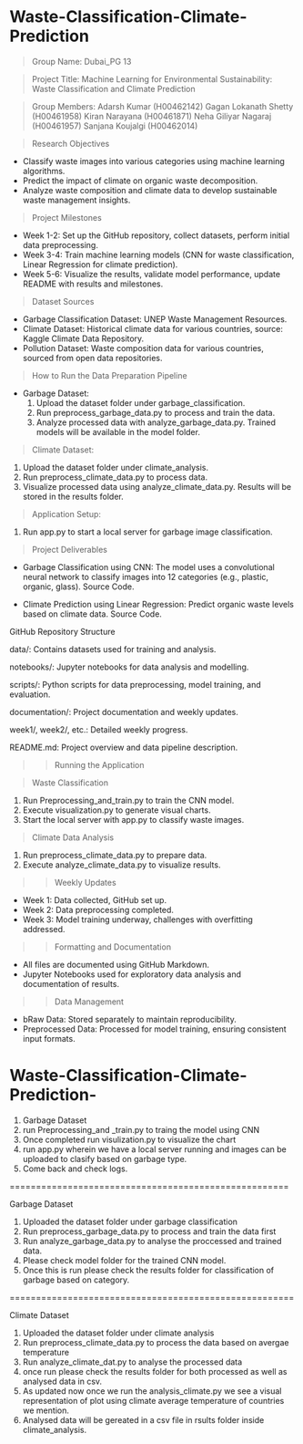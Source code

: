 # Waste-Classification-Climate-Prediction

> Group Name: Dubai_PG 13

> Project Title:
Machine Learning for Environmental Sustainability: Waste Classification and Climate Prediction

> Group Members:
Adarsh Kumar (H00462142)
Gagan Lokanath Shetty (H00461958)
Kiran Narayana (H00461871)
Neha Giliyar Nagaraj (H00461957)
Sanjana Koujalgi (H00462014)

> Research Objectives

* Classify waste images into various categories using machine learning algorithms.
* Predict the impact of climate on organic waste decomposition.
* Analyze waste composition and climate data to develop sustainable waste management insights.

> Project Milestones

* Week 1-2: Set up the GitHub repository, collect datasets, perform initial data preprocessing.
* Week 3-4: Train machine learning models (CNN for waste classification, Linear Regression for climate prediction).
* Week 5-6: Visualize the results, validate model performance, update README with results and milestones.

> Dataset Sources

* Garbage Classification Dataset: UNEP Waste Management Resources.
* Climate Dataset: Historical climate data for various countries, source: Kaggle Climate Data Repository.
* Pollution Dataset: Waste composition data for various countries, sourced from open data repositories.

> How to Run the Data Preparation Pipeline

* Garbage Dataset:
  1. Upload the dataset folder under garbage_classification.
  2. Run preprocess_garbage_data.py to process and train the data.
  3. Analyze processed data with analyze_garbage_data.py. Trained models will be available in the model folder.

> Climate Dataset:
  1. Upload the dataset folder under climate_analysis.
  2. Run preprocess_climate_data.py to process data.
  3. Visualize processed data using analyze_climate_data.py. Results will be stored in the results folder.

> Application Setup:
  1. Run app.py to start a local server for garbage image classification.

> Project Deliverables

  * Garbage Classification using CNN: The model uses a convolutional neural network to classify images into 12 categories (e.g., plastic, organic, glass). Source Code.

  * Climate Prediction using Linear Regression: Predict organic waste levels based on climate data. Source Code.

GitHub Repository Structure

data/: Contains datasets used for training and analysis.

notebooks/: Jupyter notebooks for data analysis and modelling.

scripts/: Python scripts for data preprocessing, model training, and evaluation.

documentation/: Project documentation and weekly updates.

week1/, week2/, etc.: Detailed weekly progress.

README.md: Project overview and data pipeline description.


>> Running the Application

 > Waste Classification
   1. Run Preprocessing_and_train.py to train the CNN model.
   2. Execute visualization.py to generate visual charts.
   3. Start the local server with app.py to classify waste images.

 > Climate Data Analysis
   1. Run preprocess_climate_data.py to prepare data.
   2. Execute analyze_climate_data.py to visualize results.


>> Weekly Updates

* Week 1: Data collected, GitHub set up.
* Week 2: Data preprocessing completed.
* Week 3: Model training underway, challenges with overfitting addressed.

>> Formatting and Documentation

* All files are documented using GitHub Markdown.
* Jupyter Notebooks used for exploratory data analysis and documentation of results.

>> Data Management

* bRaw Data: Stored separately to maintain reproducibility.
* Preprocessed Data: Processed for model training, ensuring consistent input formats.


# Waste-Classification-Climate-Prediction-

1. Garbage Dataset 
2. run Preprocessing_and _train.py to traing the model using CNN
3. Once completed run visulization.py to visualize the chart 
4. run app.py wherein we have a local server running and images can be uploaded to clasify based on garbage type.
5. Come back and check logs.

=====================================================

Garbage Dataset

1. Uploaded the dataset folder under garbage classification
2. Run preprocess_garbage_data.py to process and train the data first
3. Run analyze_garbage_data.py to analyse the proccessed and trained data.
4. Please check model folder for the trained CNN model.
5. Once this is run please check the results folder for classification of garbage based on category.

======================================================

Climate Dataset

1. Uploaded the dataset folder under climate analysis
2. Run preprocess_climate_data.py to process the data based on avergae temperature
3. Run analyze_climate_dat.py to analyse the processed data 
4. once run please check the results folder for both processed as well as analysed data in csv.
5. As updated now once we run the analysis_climate.py we see a visual representation of plot using climate average temperature of countries we mention. 
6. Analysed data will be gereated in a csv file in rsults folder inside climate_analysis.